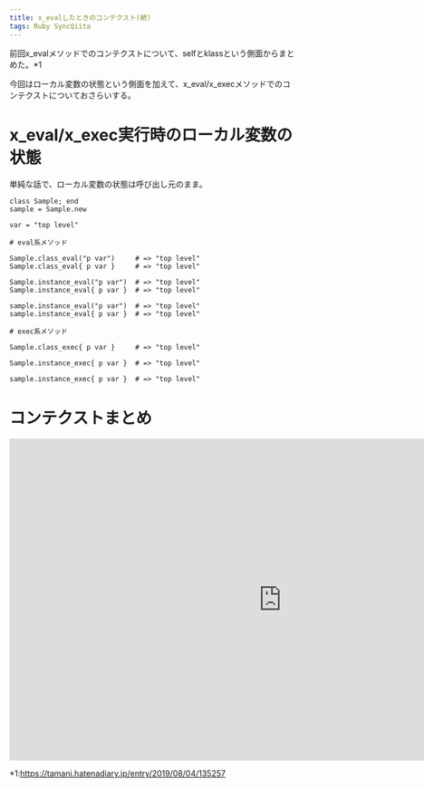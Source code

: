 ```yaml
---
title: x_evalしたときのコンテクスト(続)
tags: Ruby SyncQiita
---
```

前回x_evalメソッドでのコンテクストについて、selfとklassという側面からまとめた。*1

今回はローカル変数の状態という側面を加えて、x_eval/x_execメソッドでのコンテクストについておさらいする。

# x_eval/x_exec実行時のローカル変数の状態

単純な話で、ローカル変数の状態は呼び出し元のまま。

    
    
    class Sample; end
    sample = Sample.new
    
    var = "top level"
    
    # eval系メソッド
    
    Sample.class_eval("p var")     # => "top level"
    Sample.class_eval{ p var }     # => "top level"
    
    Sample.instance_eval("p var")  # => "top level"
    Sample.instance_eval{ p var }  # => "top level"
    
    sample.instance_eval("p var")  # => "top level"
    sample.instance_eval{ p var }  # => "top level"
    
    # exec系メソッド
    
    Sample.class_exec{ p var }     # => "top level"
    
    Sample.instance_exec{ p var }  # => "top level"
    
    sample.instance_exec{ p var }  # => "top level"

# コンテクストまとめ

<iframe
src="https://docs.google.com/presentation/d/e/2PACX-1vSo3mI8NqH_hw-v8MQnbYOqNU9EuWf4yiIDriPILVl6dMvK4p84PJ8FPxblHpGTFD5mSIEXHhHOU842/embed?start=false&loop;=false&delayms;=3000"
frameborder="0" width="960" height="569" allowfullscreen="true"
mozallowfullscreen="true" webkitallowfullscreen="true"></iframe>

*1:<https://tamani.hatenadiary.jp/entry/2019/08/04/135257>